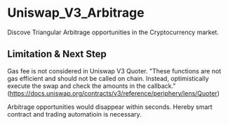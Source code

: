 # Uniswap_V3_Arbitrage

Discove Triangular Arbitrage opportunities in the Cryptocurrency market.

## Limitation & Next Step
Gas fee is not considered in Uniswap V3 Quoter.
"These functions are not gas efficient and should not be called on chain. Instead, optimistically execute the swap and check the amounts in the callback." (https://docs.uniswap.org/contracts/v3/reference/periphery/lens/Quoter)

Arbitrage opportunities would disappear within seconds. Hereby smart contract and trading automatioin is necessary.

